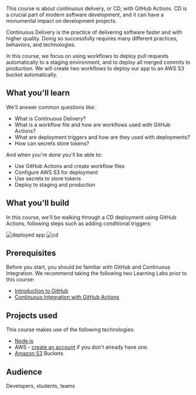 This course is about continuous delivery, or CD, with GitHub Actions. CD is a crucial part of modern software development, and it can have a monumental impact on development projects. 

Continuous Delivery is the practice of delivering software faster and with higher quality. Doing so successfully requires many different practices, behaviors, and technologies. 

In this course, we focus on using workflows to deploy pull requests automatically to a staging environment, and to deploy all merged commits to production. We will create two workflows to deploy our app to an AWS S3 bucket automatically.


## What you'll learn

We'll answer common questions like:
- What is Continuous Delivery?
- What is a workflow file and how are workflows used with GitHub Actions?
- What are deployment triggers and how are they used with deployments?
- How can secrets store tokens?


And when you're done you'll be able to:
- Use GitHub Actions and create workflow files
- Configure AWS S3 for deployment
- Use secrets to store tokens
- Deploy to staging and production


## What you'll build
In this course, we'll be walking through a CD deployment using GitHub Actions, following steps such as adding conditional triggers:

![deployed app](https://user-images.githubusercontent.com/16547949/75822607-4003d480-5d6e-11ea-99e5-fc0cb5ca8054.gif)
![cd](https://user-images.githubusercontent.com/57373296/75816734-bea74480-5d63-11ea-8f3c-d4b93680d1bf.gif)

## Prerequisites
Before you start, you should be familiar with GitHub and Continuous Integration. We recommend taking the following two Learning Labs prior to this course:

- [Introduction to GitHub](https://lab.github.com/githubtraining/introduction-to-github)
- [Continuous Integration with GitHub Actions](https://lab.github.com/githubtraining/set-up-continuous-integration-with-github-actions)

## Projects used
This course makes use of the following technologies:
- [Node.js](https://nodejs.org/en/download/)
- AWS - [create an account](https://portal.aws.amazon.com/billing/signup) if you don't already have one.
- [Amazon S3](https://s3.console.aws.amazon.com/s3/home) Buckets

## Audience

Developers, students, teams

